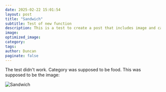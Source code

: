 ```yaml
---
date: 2025-02-22 15:01:54
layout: post
title: "Sandwich"
subtitle: Test of new function
description: This is a test to create a post that includes image and category
image:
optimized_image:
category:
tags:
author: Duncan
paginate: false
---
```


The test didn't work. Category was supposed to be food.
This was supposed to be the image:

![Sandwich](https://static.toiimg.com/thumb/83740315.cms?width=1200&height=900)
